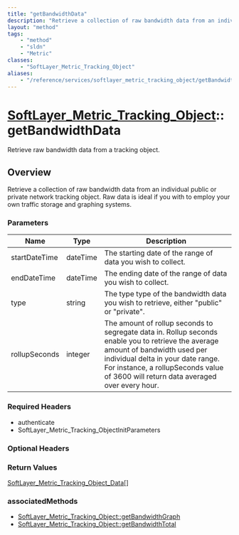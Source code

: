 ```yaml
---
title: "getBandwidthData"
description: "Retrieve a collection of raw bandwidth data from an individual public or private network tracking object. Raw data is id... "
layout: "method"
tags:
    - "method"
    - "sldn"
    - "Metric"
classes:
    - "SoftLayer_Metric_Tracking_Object"
aliases:
    - "/reference/services/softlayer_metric_tracking_object/getBandwidthData"
---
```

# [SoftLayer_Metric_Tracking_Object](/reference/services/SoftLayer_Metric_Tracking_Object)::getBandwidthData

Retrieve raw bandwidth data from a tracking object.


## Overview 
Retrieve a collection of raw bandwidth data from an individual public or private network tracking object. Raw data is ideal if you with to employ your own traffic storage and graphing systems. 

### Parameters 
|Name | Type | Description |
| --- | --- | --- |
|startDateTime| dateTime| The starting date of the range of data you wish to collect.|
|endDateTime| dateTime| The ending date of the range of data you wish to collect.|
|type| string| The type type of the bandwidth data you wish to retrieve, either "public" or "private".|
|rollupSeconds| integer| The amount of rollup seconds to segregate data in. Rollup seconds enable you to retrieve the average amount of bandwidth used per individual delta in your date range. For instance, a rollupSeconds value of 3600 will return data averaged over every hour.|


### Required Headers
* authenticate
* SoftLayer_Metric_Tracking_ObjectInitParameters

### Optional Headers

### Return Values
<a href='/reference/datatypes/SoftLayer_Metric_Tracking_Object_Data'>SoftLayer_Metric_Tracking_Object_Data[] </a>


### associatedMethods

*  [SoftLayer_Metric_Tracking_Object::getBandwidthGraph](/reference/services/SoftLayer_Metric_Tracking_Object/getBandwidthGraph )
*  [SoftLayer_Metric_Tracking_Object::getBandwidthTotal](/reference/services/SoftLayer_Metric_Tracking_Object/getBandwidthTotal )

